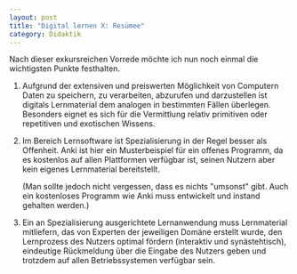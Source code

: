 ```yaml
---
layout: post
title: "Digital lernen X: Resümee"
category: Didaktik
---
```

Nach dieser exkursreichen Vorrede möchte ich nun noch einmal die wichtigsten Punkte festhalten.

1. Aufgrund der extensiven und preiswerten Möglichkeit von Computern Daten zu speichern, zu verarbeiten, abzurufen und darzustellen ist digitals Lernmaterial dem analogen in bestimmten Fällen überlegen. Besonders eignet es sich für die Vermittlung relativ primitiven oder repetitiven und exotischen Wissens.

2. Im Bereich Lernsoftware ist Spezialisierung in der Regel besser als Offenheit. Anki ist hier ein Musterbeispiel für ein offenes Programm, da es kostenlos auf allen Plattformen verfügbar ist, seinen Nutzern aber kein eigenes Lernmaterial bereitstellt.

    (Man sollte jedoch nicht vergessen, dass es nichts "umsonst" gibt. Auch ein kostenloses Programm wie Anki muss entwickelt und instand gehalten werden.)

3. Ein an Spezialisierung ausgerichtete Lernanwendung muss Lernmaterial mitliefern, das von Experten der jeweiligen Domäne erstellt wurde, den Lernprozess des Nutzers optimal fördern (interaktiv und synästehtisch), eindeutige Rückmeldung über die Eingabe des Nutzers geben und trotzdem auf allen Betriebssystemen verfügbar sein.
